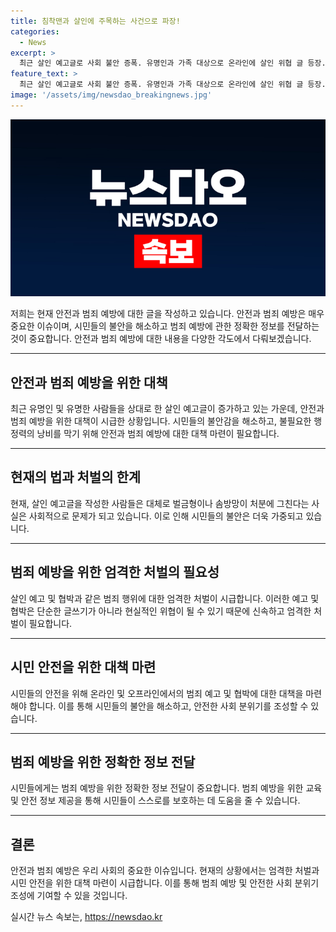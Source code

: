 ```yaml
---
title: 침착맨과 살인에 주목하는 사건으로 파장!
categories:
  - News
excerpt: >
  최근 살인 예고글로 사회 불안 증폭. 유명인과 가족 대상으로 온라인에 살인 위협 글 등장. 경찰 특정을 위해 수사 중. 예고글 작성자들 대부분 벌금형 처분. 대책 시급. (150자)
feature_text: >
  최근 살인 예고글로 사회 불안 증폭. 유명인과 가족 대상으로 온라인에 살인 위협 글 등장. 경찰 특정을 위해 수사 중. 예고글 작성자들 대부분 벌금형 처분. 대책 시급. (150자)
image: '/assets/img/newsdao_breakingnews.jpg'
---
```


<p><img src="/assets/img/newsdao_breakingnews.jpg" alt="flaretime 속보" /></p>

<p>저희는 현재 안전과 범죄 예방에 대한 글을 작성하고 있습니다. 안전과 범죄 예방은 매우 중요한 이슈이며, 시민들의 불안을 해소하고 범죄 예방에 관한 정확한 정보를 전달하는 것이 중요합니다. 안전과 범죄 예방에 대한 내용을 다양한 각도에서 다뤄보겠습니다.</p>

<hr />

<h2 data-ke-size="size26">안전과 범죄 예방을 위한 대책</h2>

<p data-ke-size="size16">최근 유명인 및 유명한 사람들을 상대로 한 살인 예고글이 증가하고 있는 가운데, 안전과 범죄 예방을 위한 대책이 시급한 상황입니다. 시민들의 불안감을 해소하고, 불필요한 행정력의 낭비를 막기 위해 안전과 범죄 예방에 대한 대책 마련이 필요합니다.</p>

<hr />

<h2 data-ke-size="size26">현재의 법과 처벌의 한계</h2>

<p data-ke-size="size16">현재, 살인 예고글을 작성한 사람들은 대체로 벌금형이나 솜방망이 처분에 그친다는 사실은 사회적으로 문제가 되고 있습니다. 이로 인해 시민들의 불안은 더욱 가중되고 있습니다.</p>

<hr />

<h2 data-ke-size="size26">범죄 예방을 위한 엄격한 처벌의 필요성</h2>

<p data-ke-size="size16">살인 예고 및 협박과 같은 범죄 행위에 대한 엄격한 처벌이 시급합니다. 이러한 예고 및 협박은 단순한 글쓰기가 아니라 현실적인 위협이 될 수 있기 때문에 신속하고 엄격한 처벌이 필요합니다.</p>

<hr />

<h2 data-ke-size="size26">시민 안전을 위한 대책 마련</h2>

<p data-ke-size="size16">시민들의 안전을 위해 온라인 및 오프라인에서의 범죄 예고 및 협박에 대한 대책을 마련해야 합니다. 이를 통해 시민들의 불안을 해소하고, 안전한 사회 분위기를 조성할 수 있습니다.</p>

<hr />

<h2 data-ke-size="size26">범죄 예방을 위한 정확한 정보 전달</h2>

<p data-ke-size="size16">시민들에게는 범죄 예방을 위한 정확한 정보 전달이 중요합니다. 범죄 예방을 위한 교육 및 안전 정보 제공을 통해 시민들이 스스로를 보호하는 데 도움을 줄 수 있습니다.</p>

<hr />

<h2 data-ke-size="size26">결론</h2>

<p data-ke-size="size16">안전과 범죄 예방은 우리 사회의 중요한 이슈입니다. 현재의 상황에서는 엄격한 처벌과 시민 안전을 위한 대책 마련이 시급합니다. 이를 통해 범죄 예방 및 안전한 사회 분위기 조성에 기여할 수 있을 것입니다.</p>
실시간 뉴스 속보는, <a href="https://newsdao.kr" rel="dofollow">https://newsdao.kr</a>


